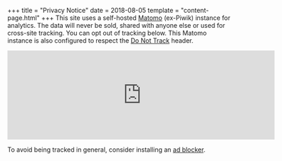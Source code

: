 +++
title = "Privacy Notice"
date = 2018-08-05
template = "content-page.html"
+++
This site uses a self-hosted [Matomo](https://matomo.org/) (ex-Piwik) instance for analytics. The data will never be sold, shared with anyone else or used for cross-site tracking. You can opt out of tracking below. This Matomo instance is also configured to respect the [Do Not Track](https://developer.mozilla.org/en-US/docs/Web/HTTP/Headers/DNT) header.

<iframe style="border: 0; height: 200px; width: 600px;"
        src="https://matomo.dend.ro/index.php?module=CoreAdminHome&action=optOut&language=en"></iframe>

To avoid being tracked in general, consider installing an [ad blocker](https://github.com/gorhill/uBlock).

